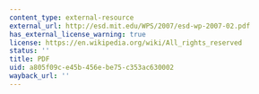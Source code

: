 ```yaml
---
content_type: external-resource
external_url: http://esd.mit.edu/WPS/2007/esd-wp-2007-02.pdf
has_external_license_warning: true
license: https://en.wikipedia.org/wiki/All_rights_reserved
status: ''
title: PDF
uid: a805f09c-e45b-456e-be75-c353ac630002
wayback_url: ''
---
```

